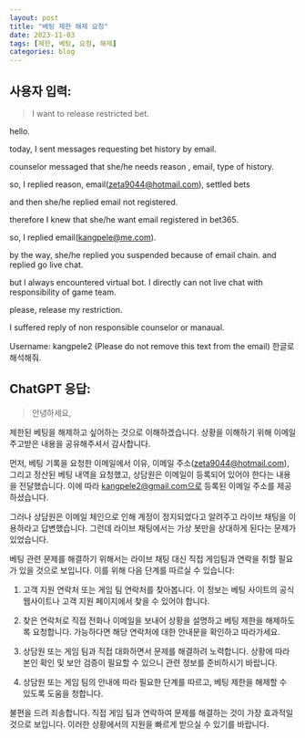 ```yaml
---
layout: post
title: "베팅 제한 해제 요청"
date: 2023-11-03
tags: [제한, 베팅, 요청, 해제]
categories: blog
---
```


## 사용자 입력:
> I want to release restricted bet.

hello.

today, I sent messages requesting bet history by email.

counselor messaged that she/he needs reason , email, type of history.

so, I replied reason, email(zeta9044@hotmail.com), settled bets

and then she/he replied email not registered.

therefore I knew that she/he want email registered in bet365.

so, I replied email(kangpele@me.com).

by the way, she/he replied you suspended because of email chain. and replied go live chat.

but l always encountered virtual bot. I directly can not live chat with responsibility of game team.

please, release my restriction.

I suffered reply of non responsible counselor or manaual.


Username: kangpele2 (Please do not remove this text from the email)
한글로 해석해줘.

## ChatGPT 응답:
> 안녕하세요,

제한된 베팅을 해제하고 싶어하는 것으로 이해하겠습니다. 상황을 이해하기 위해 이메일 주고받은 내용을 공유해주셔서 감사합니다.

먼저, 베팅 기록을 요청한 이메일에서 이유, 이메일 주소(zeta9044@hotmail.com), 그리고 정산된 베팅 내역을 요청했고, 상담원은 이메일이 등록되어 있어야 한다는 내용을 전달했습니다. 이에 따라 kangpele2@gmail.com으로 등록된 이메일 주소를 제공하셨습니다.

그러나 상담원은 이메일 체인으로 인해 계정이 정지되었다고 알려주고 라이브 채팅을 이용하라고 답변했습니다. 그런데 라이브 채팅에서는 가상 봇만을 상대하게 된다는 문제가 있었습니다.

베팅 관련 문제를 해결하기 위해서는 라이브 채팅 대신 직접 게임팀과 연락을 취할 필요가 있을 것으로 보입니다. 이를 위해 다음 단계를 따르실 수 있습니다:

1. 고객 지원 연락처 또는 게임 팀 연락처를 찾아봅니다. 이 정보는 베팅 사이트의 공식 웹사이트나 고객 지원 페이지에서 찾을 수 있어야 합니다.

2. 찾은 연락처로 직접 전화나 이메일을 보내어 상황을 설명하고 베팅 제한을 해제하도록 요청합니다. 가능하다면 해당 연락처에 대한 안내문을 확인하고 따라가세요.

3. 상담원 또는 게임 팀과 직접 대화하면서 문제를 해결하려 노력합니다. 상황에 따라 본인 확인 및 보안 검증이 필요할 수 있으니 관련 정보를 준비하시기 바랍니다.

4. 상담원 또는 게임 팀의 안내에 따라 필요한 단계를 따르고, 베팅 제한을 해제할 수 있도록 도움을 청합니다.

불편을 드려 죄송합니다. 직접 게임 팀과 연락하여 문제를 해결하는 것이 가장 효과적일 것으로 보입니다. 이러한 상황에서의 지원을 빠르게 받으실 수 있기를 바랍니다.

